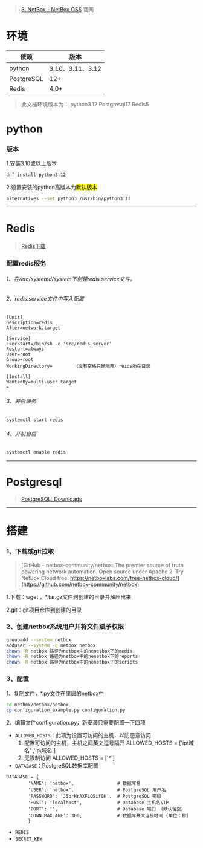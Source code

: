 > [3. NetBox - NetBox OSS](https://netboxlabs.com/docs/netbox/en/stable/installation/3-netbox/#__tabbed_3_2)
>官网
# 环境

| 依赖         | 版本             |
| ---------- | -------------- |
| python     | 3.10、3.11、3.12 |
| PostgreSQL | 12+            |
| Redis      | 4.0+           |
> 此文档环境版本为：
> python3.12
> Postgresql17
> Redis5
# python
### 版本
1.安装3.10或以上版本
```bash
dnf install python3.12  
```
2.设置安装的python高版本为<mark>默认版本</mark>
```bash
alternatives --set python3 /usr/bin/python3.12
```

---
# Redis

> [Redis下载](https://www.redis.net.cn/download/)
### 配置redis服务
###### 1、在/etc/systemd/system下创建redis.service文件。
###### 2、redis.service文件中写入配置
```shell
[Unit]
Description=redis
After=network.target

[Service]
ExecStart=/bin/sh -c 'src/redis-server'
Restart=always
User=root
Group=root
WorkingDirectory=        （没有空格只是隔开）reids所在目录

[Install]
WantedBy=multi-user.target
~
```
###### 3、开启服务
```shell
systemctl start redis
```
###### 4、开机自启
```bash
systemctl enable redis
```
---
# Postgresql

> [PostgreSQL: Downloads](https://www.postgresql.org/download/)

---
# 搭建
### 1、下载或git拉取
> [GitHub - netbox-community/netbox: The premier source of truth powering network automation. Open source under Apache 2. Try NetBox Cloud free: https://netboxlabs.com/free-netbox-cloud/](https://github.com/netbox-community/netbox)

1.下载：wget ，*.tar.gz文件到创建的目录并解压出来

2.git：git项目仓库到创建的目录

### 2、创建netbox系统用户并将文件赋予权限
```bash
groupadd --system netbox
adduser --system -g netbox netbox
chown -R netbox 路径为netbox中的nenetbox下的media
chown -R netbox 路径为netbox中的nenetbox下的reports
chown -R netbox 路径为netbox中的nenetbox下的scripts
```
### 3、配置
1、复制文件，*.py文件在里层的netbox中
```bash
cd netbox/netbox/netbox
cp configuration_example.py configuration.py
```
2、编辑文件configuration.py，新安装只需要配置一下四项
- `ALLOWED_HOSTS`：此项为设置可访问的主机，以防恶意访问
	1. 配置可访问的主机，主机之间英文逗号隔开
			ALLOWED_HOSTS = ['ip\域名' ,'ip\域名']
	2. 无限制访问
			ALLOWED_HOSTS = ['*']
- `DATABASE`：PostgreSQL数据库配置
```
DATABASE = { 
		'NAME': 'netbox',                # 数据库名
		'USER': 'netbox',                # PostgreSQL 用户名 
		'PASSWORD': 'J5brHrAXFLQSif0K',  # PostgreSQL 密码 
		'HOST': 'localhost',             # Database 主机名\IP
		'PORT': '',                      # Database 端口 （默认留空） 
		'CONN_MAX_AGE': 300,             # 数据库最大连接时间 (单位：秒) 
		}
```
- `REDIS`
- `SECRET_KEY`



